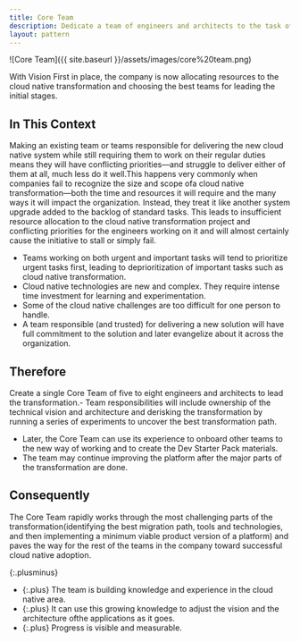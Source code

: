 ```yaml
---
title: Core Team
description: Dedicate a team of engineers and architects to the task of uncovering the best transformation path and implementing it along the way. This reduces risk embedded in the transformation while the team gains experience helpful for onboarding the remaining teams later
layout: pattern
---
```


![Core Team]({{ site.baseurl }}/assets/images/core%20team.png)

With Vision First in place, the company is now allocating resources to the cloud native transformation and choosing the best teams for leading the initial stages.

## In This Context

Making an existing team or teams responsible for delivering the new cloud native system while still requiring them to work on their regular duties means they will have conflicting priorities—and struggle to deliver either of them at all, much less do it well.This happens very commonly when companies fail to recognize the size and scope ofa cloud native transformation—both the time and resources it will require and the many ways it will impact the organization. Instead, they treat it like another system upgrade added to the backlog of standard tasks. This leads to insufficient resource allocation to the cloud native transformation project and conflicting priorities for the engineers working on it and will almost certainly cause the initiative to stall or simply fail.

- Teams working on both urgent and important tasks will tend to prioritize urgent tasks first, leading to deprioritization of important tasks such as cloud native transformation.
- Cloud native technologies are new and complex. They require intense time investment for learning and experimentation.
- Some of the cloud native challenges are too difficult for one person to handle.
- A team responsible (and trusted) for delivering a new solution will have full commitment to the solution and later evangelize about it across the organization.

## Therefore

Create a single Core Team of five to eight engineers and architects to lead the transformation.- Team responsibilities will include ownership of the technical vision and architecture and derisking the transformation by running a series of experiments to uncover the best transformation path.

- Later, the Core Team can use its experience to onboard other teams to the new way of working and to create the Dev Starter Pack materials.
- The team may continue improving the platform after the major parts of the transformation are done.

## Consequently

The Core Team rapidly works through the most challenging parts of the transformation(identifying the best migration path, tools and technologies, and then implementing a minimum viable product version of a platform) and paves the way for the rest of the teams in the company toward successful cloud native adoption.

{:.plusminus}
- {:.plus} The team is building knowledge and experience in the cloud native area.
- {:.plus} It can use this growing knowledge to adjust the vision and the architecture ofthe applications as it goes.
- {:.plus} Progress is visible and measurable.

